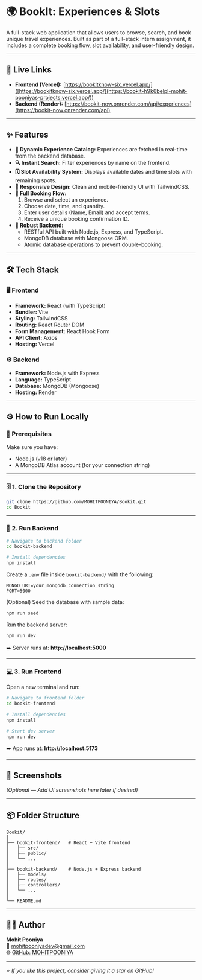 # 🌍 BookIt: Experiences & Slots

A full-stack web application that allows users to browse, search, and book unique travel experiences. Built as part of a full-stack intern assignment, it includes a complete booking flow, slot availability, and user-friendly design.

---

## 🚀 Live Links

- **Frontend (Vercel):** [https://bookitknow-six.vercel.app/]([https://bookitknow-six.vercel.app/](https://bookit-h9k6belpl-mohit-pooniyas-projects.vercel.app/))
- **Backend (Render):** [https://bookit-now.onrender.com/api/experiences](https://bookit-now.onrender.com/api)

---

## ✨ Features

- **🧭 Dynamic Experience Catalog:** Experiences are fetched in real-time from the backend database.  
- **🔍 Instant Search:** Filter experiences by name on the frontend.  
- **🗓️ Slot Availability System:** Displays available dates and time slots with remaining spots.  
- **📱 Responsive Design:** Clean and mobile-friendly UI with TailwindCSS.  
- **🧾 Full Booking Flow:**
  1. Browse and select an experience.
  2. Choose date, time, and quantity.
  3. Enter user details (Name, Email) and accept terms.
  4. Receive a unique booking confirmation ID.
- **🧩 Robust Backend:**
  - RESTful API built with Node.js, Express, and TypeScript.
  - MongoDB database with Mongoose ORM.
  - Atomic database operations to prevent double-booking.

---

## 🛠 Tech Stack

### 🖥️ Frontend
- **Framework:** React (with TypeScript)
- **Bundler:** Vite  
- **Styling:** TailwindCSS  
- **Routing:** React Router DOM  
- **Form Management:** React Hook Form  
- **API Client:** Axios  
- **Hosting:** Vercel  

### ⚙️ Backend
- **Framework:** Node.js with Express  
- **Language:** TypeScript  
- **Database:** MongoDB (Mongoose)  
- **Hosting:** Render  

---

## ⚙️ How to Run Locally

### 🧩 Prerequisites
Make sure you have:
- Node.js (v18 or later)
- A MongoDB Atlas account (for your connection string)

---

### 🗄️ 1. Clone the Repository

```bash
git clone https://github.com/MOHITPOONIYA/Bookit.git
cd Bookit
```

---

### 🔧 2. Run Backend

```bash
# Navigate to backend folder
cd bookit-backend

# Install dependencies
npm install
```

Create a `.env` file inside `bookit-backend/` with the following:
```
MONGO_URI=your_mongodb_connection_string
PORT=5000
```

(Optional) Seed the database with sample data:
```bash
npm run seed
```

Run the backend server:
```bash
npm run dev
```
➡️ Server runs at: **http://localhost:5000**

---

### 💻 3. Run Frontend

Open a new terminal and run:
```bash
# Navigate to frontend folder
cd bookit-frontend

# Install dependencies
npm install

# Start dev server
npm run dev
```

➡️ App runs at: **http://localhost:5173**

---

## 📸 Screenshots

*(Optional — Add UI screenshots here later if desired)*

---

## 📦 Folder Structure

```
Bookit/
│
├── bookit-frontend/   # React + Vite frontend
│   ├── src/
│   ├── public/
│   └── ...
│
├── bookit-backend/    # Node.js + Express backend
│   ├── models/
│   ├── routes/
│   ├── controllers/
│   └── ...
│
└── README.md
```

---

## 👨‍💻 Author

**Mohit Pooniya**  
📧 [mohitpooniyadev@gmail.com](mailto:mohitpooniya01@gmail.com)  
🌐 [GitHub: MOHITPOONIYA](https://github.com/MOHITPOONIYA)

---

⭐ *If you like this project, consider giving it a star on GitHub!*
